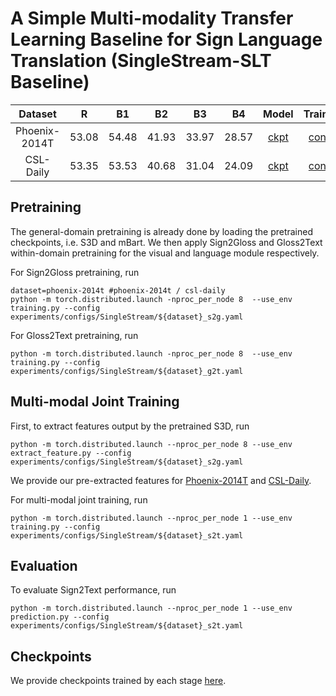 # A Simple Multi-modality Transfer Learning Baseline for Sign Language Translation (SingleStream-SLT Baseline)

| Dataset | R | B1 | B2 | B3 | B4 | Model | Training  |
| :---: | :---: | :---: | :---: | :---: | :---: | :---: | :---: |
| Phoenix-2014T | 53.08 | 54.48 | 41.93 | 33.97 | 28.57 | [ckpt](https://hkustconnect-my.sharepoint.com/:f:/g/personal/rzuo_connect_ust_hk/EkpQzXWBrWxDruz6-U-V0kUBgit2vXsc40wLipV8YPLXaQ?e=Bru3oz) | [config](../experiments/configs/SingleStream/phoenix-2014t_s2t.yaml) |
| CSL-Daily | 53.35 | 53.53 | 40.68 | 31.04 | 24.09 |[ckpt](https://hkustconnect-my.sharepoint.com/:f:/g/personal/rzuo_connect_ust_hk/EudFBd-IzWJOngYdXVxox6kBI7ASATileGu8ncW-dBDi-w?e=YvKAKm) | [config](../experiments/configs/SingleStream/csl-daily_s2t.yaml) |


## Pretraining

The general-domain pretraining is already done by loading the pretrained checkpoints, i.e. S3D and mBart. We then apply Sign2Gloss and Gloss2Text within-domain pretraining for the visual and language module respectively. 

For Sign2Gloss pretraining, run
```
dataset=phoenix-2014t #phoenix-2014t / csl-daily
python -m torch.distributed.launch -nproc_per_node 8  --use_env training.py --config experiments/configs/SingleStream/${dataset}_s2g.yaml 
```

For Gloss2Text pretraining, run
```
python -m torch.distributed.launch -nproc_per_node 8  --use_env training.py --config experiments/configs/SingleStream/${dataset}_g2t.yaml
```

## Multi-modal Joint Training

First, to extract features output by the pretrained S3D, run
```
python -m torch.distributed.launch --nproc_per_node 8 --use_env extract_feature.py --config experiments/configs/SingleStream/${dataset}_s2g.yaml
```
We provide our pre-extracted features for [Phoenix-2014T](https://hkustconnect-my.sharepoint.com/:f:/g/personal/rzuo_connect_ust_hk/EndgQUATcNRCj0pTKPNMA_kBxSE9iJSONqj1zq1kQAAn5g?e=BgbJCK) and [CSL-Daily](https://hkustconnect-my.sharepoint.com/:f:/g/personal/rzuo_connect_ust_hk/EjbL5fTAZbxOmGA5x7px8s8BbyJ4ml5e5TROB-GEWPXeBQ?e=Ks7GfH).

For multi-modal joint training, run

```
python -m torch.distributed.launch --nproc_per_node 1 --use_env training.py --config experiments/configs/SingleStream/${dataset}_s2t.yaml
```

## Evaluation 

To evaluate Sign2Text performance, run
```
python -m torch.distributed.launch --nproc_per_node 1 --use_env prediction.py --config experiments/configs/SingleStream/${dataset}_s2t.yaml
```
## Checkpoints
We provide checkpoints trained by each stage [here](https://hkustconnect-my.sharepoint.com/:f:/g/personal/rzuo_connect_ust_hk/EuJlnAhX7h9NnvFZhQH-_fcBtV8lbnj2CphiuidhhcU69w?e=eOsQ4B).
